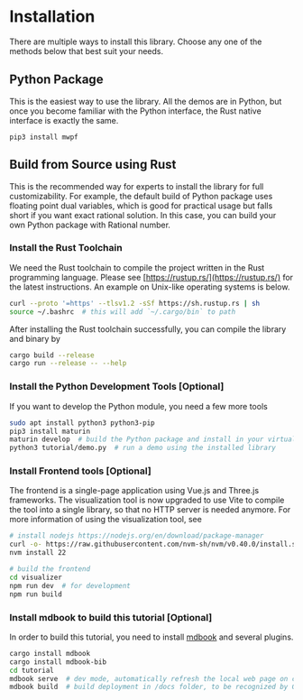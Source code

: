 # Installation

There are multiple ways to install this library.
Choose any one of the methods below that best suit your needs.

## Python Package

This is the easiest way to use the library.
All the demos are in Python, but once you become familiar with the Python interface, the Rust native interface is exactly the same.

```shell
pip3 install mwpf
```

## Build from Source using Rust

This is the recommended way for experts to install the library for full customizability.
For example, the default build of Python package uses floating point dual variables, which is good for practical usage
but falls short if you want exact rational solution. In this case, you can build your own Python package with Rational number.

### Install the Rust Toolchain

We need the Rust toolchain to compile the project written in the Rust programming language.
Please see [https://rustup.rs/](https://rustup.rs/) for the latest instructions.
An example on Unix-like operating systems is below.

```bash
curl --proto '=https' --tlsv1.2 -sSf https://sh.rustup.rs | sh
source ~/.bashrc  # this will add `~/.cargo/bin` to path
```

After installing the Rust toolchain successfully, you can compile the library and binary by

```bash
cargo build --release
cargo run --release -- --help
```

### Install the Python Development Tools [Optional]

If you want to develop the Python module, you need a few more tools

```bash
sudo apt install python3 python3-pip
pip3 install maturin
maturin develop  # build the Python package and install in your virtualenv or conda
python3 tutorial/demo.py  # run a demo using the installed library
```

### Install Frontend tools [Optional]

The frontend is a single-page application using Vue.js and Three.js frameworks.
The visualization tool is now upgraded to use Vite to compile the tool into a single library, so that no HTTP server is needed anymore.
For more information of using the visualization tool, see 

```sh
# install nodejs https://nodejs.org/en/download/package-manager
curl -o- https://raw.githubusercontent.com/nvm-sh/nvm/v0.40.0/install.sh | bash
nvm install 22

# build the frontend
cd visualizer
npm run dev  # for development
npm run build
```

### Install mdbook to build this tutorial [Optional]

In order to build this tutorial, you need to install [mdbook](https://crates.io/crates/mdbook) and several plugins.

```bash
cargo install mdbook
cargo install mdbook-bib
cd tutorial
mdbook serve  # dev mode, automatically refresh the local web page on code change
mdbook build  # build deployment in /docs folder, to be recognized by GitHub Pages
```
